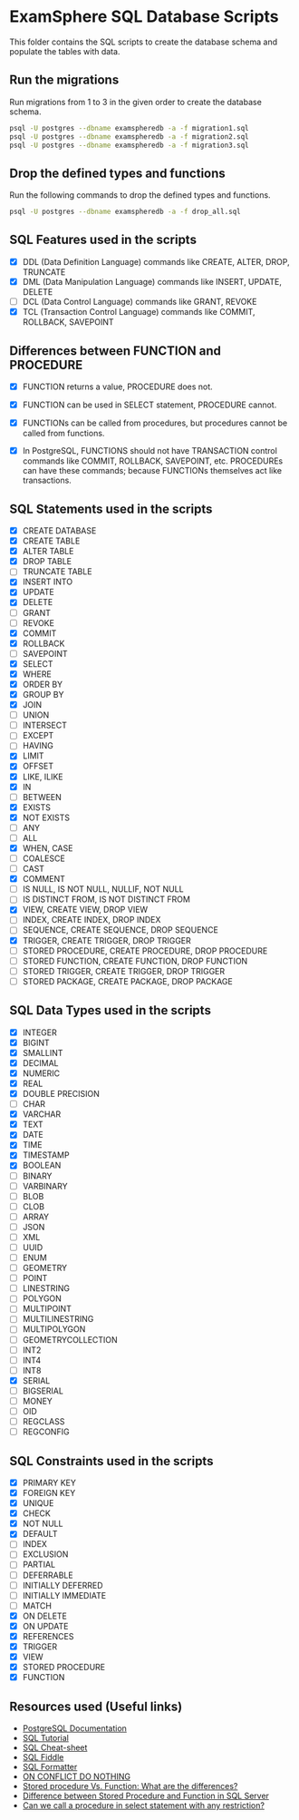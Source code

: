 # ExamSphere SQL Database Scripts

This folder contains the SQL scripts to create the database schema and populate the tables with data.

## Run the migrations
Run migrations from 1 to 3 in the given order to create the database schema.

```bash
psql -U postgres --dbname examspheredb -a -f migration1.sql
psql -U postgres --dbname examspheredb -a -f migration2.sql
psql -U postgres --dbname examspheredb -a -f migration3.sql
```

## Drop the defined types and functions
Run the following commands to drop the defined types and functions.

```bash
psql -U postgres --dbname examspheredb -a -f drop_all.sql
```

## SQL Features used in the scripts
  - [x] DDL (Data Definition Language) commands like CREATE, ALTER, DROP, TRUNCATE
  - [x] DML (Data Manipulation Language) commands like INSERT, UPDATE, DELETE
  - [ ] DCL (Data Control Language) commands like GRANT, REVOKE
  - [x] TCL (Transaction Control Language) commands like COMMIT, ROLLBACK, SAVEPOINT

## Differences between FUNCTION and PROCEDURE
  - [x] FUNCTION returns a value, PROCEDURE does not.
  - [x] FUNCTION can be used in SELECT statement, PROCEDURE cannot.
  - [x] FUNCTIONs can be called from procedures, but procedures cannot be called from functions. 
  - [x] In PostgreSQL, FUNCTIONS should not have TRANSACTION control commands like COMMIT, ROLLBACK, SAVEPOINT, etc. PROCEDUREs can have these commands; because FUNCTIONs themselves act like transactions.


## SQL Statements used in the scripts
  - [x] CREATE DATABASE
  - [x] CREATE TABLE
  - [x] ALTER TABLE
  - [x] DROP TABLE
  - [ ] TRUNCATE TABLE
  - [x] INSERT INTO
  - [x] UPDATE
  - [x] DELETE
  - [ ] GRANT
  - [ ] REVOKE
  - [x] COMMIT
  - [x] ROLLBACK
  - [ ] SAVEPOINT
  - [x] SELECT
  - [x] WHERE
  - [x] ORDER BY
  - [x] GROUP BY
  - [x] JOIN
  - [ ] UNION
  - [ ] INTERSECT
  - [ ] EXCEPT
  - [ ] HAVING
  - [x] LIMIT
  - [x] OFFSET
  - [x] LIKE, ILIKE
  - [x] IN
  - [ ] BETWEEN
  - [x] EXISTS
  - [x] NOT EXISTS
  - [ ] ANY
  - [ ] ALL
  - [x] WHEN, CASE
  - [ ] COALESCE
  - [ ] CAST
  - [x] COMMENT
  - [ ] IS NULL, IS NOT NULL, NULLIF, NOT NULL
  - [ ] IS DISTINCT FROM, IS NOT DISTINCT FROM
  - [x] VIEW, CREATE VIEW, DROP VIEW
  - [ ] INDEX, CREATE INDEX, DROP INDEX
  - [ ] SEQUENCE, CREATE SEQUENCE, DROP SEQUENCE
  - [x] TRIGGER, CREATE TRIGGER, DROP TRIGGER
  - [ ] STORED PROCEDURE, CREATE PROCEDURE, DROP PROCEDURE
  - [ ] STORED FUNCTION, CREATE FUNCTION, DROP FUNCTION
  - [ ] STORED TRIGGER, CREATE TRIGGER, DROP TRIGGER
  - [ ] STORED PACKAGE, CREATE PACKAGE, DROP PACKAGE

## SQL Data Types used in the scripts
  - [x] INTEGER
  - [x] BIGINT
  - [x] SMALLINT
  - [x] DECIMAL
  - [x] NUMERIC
  - [x] REAL
  - [x] DOUBLE PRECISION
  - [ ] CHAR
  - [x] VARCHAR
  - [x] TEXT
  - [x] DATE
  - [x] TIME
  - [x] TIMESTAMP
  - [x] BOOLEAN
  - [ ] BINARY
  - [ ] VARBINARY
  - [ ] BLOB
  - [ ] CLOB
  - [ ] ARRAY
  - [ ] JSON
  - [ ] XML
  - [ ] UUID
  - [ ] ENUM
  - [ ] GEOMETRY
  - [ ] POINT
  - [ ] LINESTRING
  - [ ] POLYGON
  - [ ] MULTIPOINT
  - [ ] MULTILINESTRING
  - [ ] MULTIPOLYGON
  - [ ] GEOMETRYCOLLECTION
  - [ ] INT2
  - [ ] INT4
  - [ ] INT8
  - [x] SERIAL
  - [ ] BIGSERIAL
  - [ ] MONEY
  - [ ] OID
  - [ ] REGCLASS
  - [ ] REGCONFIG

## SQL Constraints used in the scripts
  - [x] PRIMARY KEY
  - [x] FOREIGN KEY
  - [x] UNIQUE
  - [x] CHECK
  - [x] NOT NULL
  - [x] DEFAULT
  - [ ] INDEX
  - [ ] EXCLUSION
  - [ ] PARTIAL
  - [ ] DEFERRABLE
  - [ ] INITIALLY DEFERRED
  - [ ] INITIALLY IMMEDIATE
  - [ ] MATCH
  - [x] ON DELETE
  - [x] ON UPDATE
  - [x] REFERENCES
  - [x] TRIGGER
  - [x] VIEW
  - [x] STORED PROCEDURE
  - [x] FUNCTION

## Resources used (Useful links)
  - [PostgreSQL Documentation](https://www.postgresql.org/docs/)
  - [SQL Tutorial](https://www.w3schools.com/sql/)
  - [SQL Cheat-sheet](https://learnsql.com/blog/sql-cheat-sheet/)
  - [SQL Fiddle](http://sqlfiddle.com/)
  - [SQL Formatter](https://sqlformat.org/)
  - [ON CONFLICT DO NOTHING](https://www.prisma.io/dataguide/postgresql/inserting-and-modifying-data/insert-on-conflict)
  - [Stored procedure Vs. Function: What are the differences?](https://www.shiksha.com/online-courses/articles/stored-procedure-vs-function-what-are-the-differences/)
  - [Difference between Stored Procedure and Function in SQL Server](https://www.scholarhat.com/tutorial/sqlserver/difference-between-stored-procedure-and-function-in-sql-server)
  - [Can we call a procedure in select statement with any restriction?](https://asktom.oracle.com/ords/asktom.search?tag=can-we-call-a-procedure-in-select-statement-with-any-restriction&p_session=606595063924099#:~:text=The%20execution%20of%20a%20function,it%20does%20not%20return%20anything.)